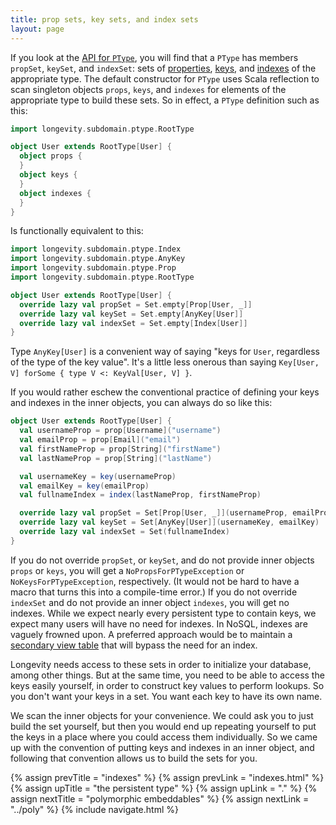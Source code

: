 ```yaml
---
title: prop sets, key sets, and index sets
layout: page
---
```


If you look at the [API for
`PType`](http://longevityframework.github.io/longevity/scaladocs/longevity-latest/#longevity.subdomain.ptype.PType),
you will find that a `PType` has members `propSet`, `keySet`, and
`indexSet`: sets of [properties](properties.html), [keys](keys.html),
and [indexes](indexes.html) of the appropriate type. The default
constructor for `PType` uses Scala reflection to scan singleton
objects `props`, `keys`, and `indexes` for elements of the appropriate
type to build these sets. So in effect, a `PType` definition such as
this:

```scala
import longevity.subdomain.ptype.RootType

object User extends RootType[User] {
  object props {
  }
  object keys {
  }
  object indexes {
  }
}
```

Is functionally equivalent to this:

```scala
import longevity.subdomain.ptype.Index
import longevity.subdomain.ptype.AnyKey
import longevity.subdomain.ptype.Prop
import longevity.subdomain.ptype.RootType

object User extends RootType[User] {
  override lazy val propSet = Set.empty[Prop[User, _]]
  override lazy val keySet = Set.empty[AnyKey[User]]
  override lazy val indexSet = Set.empty[Index[User]]
}
```

Type `AnyKey[User]` is a convenient way of saying "keys for `User`,
regardless of the type of the key value". It's a little less onerous
than saying `Key[User, V] forSome { type V <: KeyVal[User, V] }`.

If you would rather eschew the conventional practice of defining
your keys and indexes in the inner objects, you can always do so like
this:

```scala
object User extends RootType[User] {
  val usernameProp = prop[Username]("username")
  val emailProp = prop[Email]("email")
  val firstNameProp = prop[String]("firstName")
  val lastNameProp = prop[String]("lastName")

  val usernameKey = key(usernameProp)
  val emailKey = key(emailProp)
  val fullnameIndex = index(lastNameProp, firstNameProp)

  override lazy val propSet = Set[Prop[User, _]](usernameProp, emailProp, firstNameProp, lastNameProp)
  override lazy val keySet = Set[AnyKey[User]](usernameKey, emailKey)
  override lazy val indexSet = Set(fullnameIndex)
}
```

If you do not override `propSet`, or `keySet`, and do not provide
inner objects `props` or `keys`, you will get a
`NoPropsForPTypeException` or `NoKeysForPTypeException`,
respectively. (It would not be hard to have a macro that turns this
into a compile-time error.) If you do not override `indexSet` and do
not provide an inner object `indexes`, you will get no indexes. While
we expect nearly every persistent type to contain keys, we expect many
users will have no need for indexes. In NoSQL, indexes are vaguely
frowned upon. A preferred approach would be to maintain a [secondary
view table](http://martinfowler.com/bliki/CQRS.html) that will bypass
the need for an index.

Longevity needs access to these sets in order to initialize your
database, among other things. But at the same time, you need to be
able to access the keys easily yourself, in order to construct key
values to perform lookups. So you don't want your keys in a set. You
want each key to have its own name.

We scan the inner objects for your convenience. We could ask you to
just build the set yourself, but then you would end up repeating
yourself to put the keys in a place where you could access them
individually. So we came up with the convention of putting keys and
indexes in an inner object, and following that convention allows us to
build the sets for you.

{% assign prevTitle = "indexes" %}
{% assign prevLink = "indexes.html" %}
{% assign upTitle = "the persistent type" %}
{% assign upLink = "." %}
{% assign nextTitle = "polymorphic embeddables" %}
{% assign nextLink = "../poly" %}
{% include navigate.html %}

